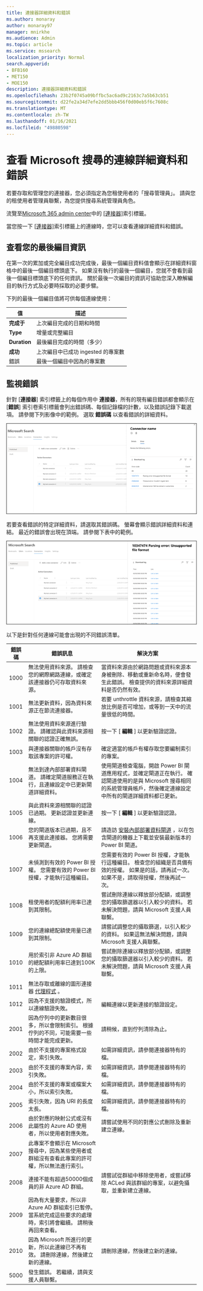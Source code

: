 ```yaml
---
title: 連接器詳細資料和錯誤
ms.author: monaray
author: monaray97
manager: mnirkhe
ms.audience: Admin
ms.topic: article
ms.service: mssearch
localization_priority: Normal
search.appverid:
- BFB160
- MET150
- MOE150
description: 連接器詳細資料和錯誤
ms.openlocfilehash: 23b2f0745a09bffbc5ac6ad9c2163c7a5b63cb51
ms.sourcegitcommit: d22fe2a34d7efe2dd5bbb456f0d00eb5f6c7608c
ms.translationtype: MT
ms.contentlocale: zh-TW
ms.lasthandoff: 01/16/2021
ms.locfileid: "49880598"
---
```

<!-- markdownlint-disable no-inline-html -->

# <a name="view-connection-details-and-errors-for-microsoft-search"></a>查看 Microsoft 搜尋的連線詳細資料和錯誤

若要存取和管理您的連接器，您必須指定為您租使用者的「搜尋管理員」。 請與您的租使用者管理員聯繫，為您提供搜尋系統管理員角色。

流覽至[Microsoft 365 admin center](https://admin.microsoft.com)中的 [[連接器]](https://admin.microsoft.com/Adminportal/Home#/MicrosoftSearch/Connectors)索引標籤。

當您按一下 [ [連接器]](https://admin.microsoft.com/Adminportal/Home#/MicrosoftSearch/Connectors)索引標籤上的連線時，您可以查看連線詳細資料和錯誤。  

## <a name="view-your-last-crawl-info"></a>查看您的最後編目資訊

在第一次的累加或完全編目成功完成後，最後一個編目資料值會顯示在詳細資料窗格中的最後一個編目標頭底下。 如果沒有執行的最後一個編目，您就不會看到最後一個編目標頭底下的任何資訊。 關於最後一次編目的資訊可協助您深入瞭解編目的執行方式及必要時採取的必要步驟。

下列的最後一個編目值將可供每個連線使用：

值 | 描述
--- | ---
**完成于** | 上次編目完成的日期和時間
**Type** | 增量或完整編目
**Duration** | 最後編目完成的時間（多少）
**成功** | 上次編目中已成功 ingested 的專案數
錯誤 | 最後一個編目中因為的專案數

## <a name="monitor-errors"></a>監視錯誤

針對 [**連接器**] 索引標籤上的每個作用中 **連接器**，所有的現有編目錯誤都會顯示在 [**錯誤**] 索引卷索引標籤會列出錯誤碼、每個記錄檔的計數，以及錯誤記錄下載選項。 請參閱下列影像中的範例。 選取 **錯誤碼** 以查看錯誤的詳細資料。

![已選取連接器的連接器清單和詳細資料窗格中顯示此連接器的3個錯誤。](media/errormonitoring1.png)

若要查看錯誤的特定詳細資料，請選取其錯誤碼。 螢幕會顯示錯誤詳細資料和連結。 最近的錯誤會出現在頂端。 請參閱下表中的範例。

![已選取連接器的連接器清單和詳細資料窗格，顯示連接器的錯誤清單。](media/errormonitoring2.png)

以下是針對任何連線可能會出現的不同錯誤清單。

錯誤碼 | 錯誤訊息 | 解決方案
--- | --- | ---
1000 | 無法使用資料來源。 請檢查您的網際網路連線，或確定該連接器仍可存取資料來源。 | 當資料來源由於網路問題或資料來源本身被刪除、移動或重新命名時，便會發生此錯誤。 檢查提供的資料來源詳細資料是否仍然有效。
1001 | 無法更新資料，因為資料來源正在節流連接器。 | 若要 unthrottle 資料來源，請檢查其縮放比例是否可增加，或等到一天中的流量很低的時間。
1002 | 無法使用資料來源進行驗證。 請確認與此資料來源相關聯的認證正確無誤。 | 按一下 [ **編輯** ] 以更新驗證認證。
1003 | 與連接器關聯的帳戶沒有存取該專案的許可權。 |  確定適當的帳戶有權存取您要編制索引的專案。
1004 | 無法到達內部部署資料閘道。 請確定閘道服務正在執行，且連線設定中已更新閘道詳細資料。 | 使用閘道檢查電腦，開啟 Power BI 閘道應用程式，並確定閘道正在執行。 確認閘道使用的是與 Microsoft 搜尋相同的系統管理員帳戶，然後確定連線設定中所有的閘道詳細資料都已更新。
1005 | 與此資料來源相關聯的認證已過期。 更新認證並更新連線。 | 按一下 [ **編輯** ] 以更新驗證認證。
1006 | 您的閘道版本已過期，且不再支援此連接器。 您將需要更新閘道。 | 請造訪 [安裝內部部署資料閘道](https://docs.microsoft.com/data-integration/gateway/service-gateway-install) ，以在包含閘道的機器上下載並安裝最新版本的 Power BI 閘道。
1007 | 未偵測到有效的 Power BI 授權。 您需要有效的 Power BI 授權，才能執行這種編目。 | 您需要有效的 Power BI 授權，才能執行這種編目。 檢查您的組織是否具備有效的授權。 如果是的話，請再試一次。 如果不是，請取得授權，然後再試一次。
1008 | 租使用者的配額利用率已達到其限制。 | 嘗試刪除連線以釋放部分配額，或調整您的攝取篩選器以引入較少的資料。 若未解決問題，請與 Microsoft 支援人員聯繫。
1009 | 您的連線總配額使用量已達到其限制。 | 請嘗試調整您的攝取篩選，以引入較少的資料。 如果這無法解決問題，請與 Microsoft 支援人員聯繫。
1010 | 用於索引非 Azure AD 群組的總配額利用率已達到100K 的上限。 | 嘗試刪除連線以釋放部分配額，或調整您的攝取篩選器以引入較少的資料。 若未解決問題，請與 Microsoft 支援人員聯繫。
1011 | 無法存取或離線的圖形連接器 [代理程式](on-prem-agent.md) 。 | 
1012 | 因為不支援的驗證模式，所以連線驗證失敗。 | 編輯連線以更新連接的驗證設定。
2001 | 因為佇列中的更新數目很多，所以會限制索引。 根據佇列的不同，可能需要一些時間才能完成更新。 | 請稍候，直到佇列清除為止。
2002 | 由於不支援的專案格式設定，索引失敗。 | 如需詳細資訊，請參閱連接器特有的檔。
2003 | 由於不支援的專案內容，索引失敗。 | 如需詳細資訊，請參閱連接器特有的檔。
2004 | 由於不支援的專案或檔案大小，所以索引失敗。 | 如需詳細資訊，請參閱連接器特有的檔。
2005 | 索引失敗，因為 URI 的長度太長。 | 如需詳細資訊，請參閱連接器特有的檔。
2006 | 由於對應的映射公式或沒有此屬性的 Azure AD 使用者，所以使用者對應失敗。 | 請嘗試使用不同的對應公式刪除及重新建立連線。 
2007 | 此專案不會顯示在 Microsoft 搜尋中，因為某些使用者或群組沒有查看此專案的許可權，所以無法進行索引。 | 
2008 | 連接不能有超過50000個成員的非 Azure AD 群組。 | 請嘗試從群組中移除使用者，或嘗試移除 ACLed 與該群組的專案，以避免攝取，並重新建立連線。
2009 | 因為有大量要求，所以非 Azure AD 群組索引已暫停。 當系統完成這些要求的處理時，索引將會繼續。 請稍後再回來查看。 | 
2010 | 因為 Microsoft 所進行的更新，所以此連線已不再有效。 請刪除連線，然後建立新的連線。 | 請刪除連線，然後建立新的連線。
5000 | 發生錯誤。 若繼續，請與支援人員聯繫。 |
